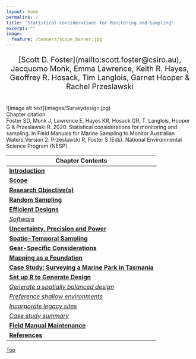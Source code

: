 ```yaml
---
layout: home
permalink: /
title: "Statistical Considerations for Monitoring and Sampling"
excerpt: ""
image:
  feature: /banners/scope_banner.jpg
---
```


<div align="center"><p style="font-size:20px;">[Scott D. Foster](mailto:scott.foster@csiro.au), Jacquomo Monk, Emma Lawrence, Keith R. Hayes, Geoffrey R. Hosack, Tim Langlois, Garnet Hooper & Rachel Przeslawski</p></div>
<br>
![image alt text](images/Surveydesign.jpg)
<br>
Chapter citation:<br>
Foster SD, Monk J, Lawrence E, Hayes KR, Hosack GR, T. Langlois, Hooper G & Przeslawski R. 2020. Statistical considerations for monitoring and sampling. In Field Manuals for Marine Sampling to Monitor Australian Waters,Version 2. Przeslawski R, Foster S (Eds). National Environmental Science Program (NESP).

| Chapter Contents                                                                                                  |
|-------------------------------------------------------------------------------------------------------------------|
|  **[Introduction](https://survey-design-field-manual.github.io/introduction)**                                    | 
|  **[Scope](https://survey-design-field-manual.github.io/scope)**                                                  |                 
|  **[Research Objective(s)](https://survey-design-field-manual.github.io/research-objectives)**                    |
|  **[Random Sampling](https://survey-design-field-manual.github.io/random-sampling)**                              |
|  **[Efficient Designs](https://survey-design-field-manual.github.io/efficient-designs)**                          |
|       _[Software](https://survey-design-field-manual.github.io/efficient-designs#software)_                       |
|  **[Uncertainty, Precision and Power](https://survey-design-field-manual.github.io/uncertainty-precision-power)** |   
|  **[Spatio-Temporal Sampling](https://survey-design-field-manual.github.io/spatio-temporal-sampling)**            |  
|  **[Gear-Specific Considerations](https://survey-design-field-manual.github.io/gear-specific-considerations)**    |    
|  **[Mapping as a Foundation](https://survey-design-field-manual.github.io/mapping-as-a-foundation)**              |                 
|  **[Case Study: Surveying a Marine Park in Tasmania](https://survey-design-field-manual.github.io/case-study)**   | 
|  **[Set up R to Generate Design](https://survey-design-field-manual.github.io/set-up-r-to-generate-design)**      | 
|       _[Generate a spatially balanced design](https://survey-design-field-manual.github.io/set-up-r-to-generate-design#generate-a-spatially-balanced-design)_                       |
|       _[Preference shallow environments](https://survey-design-field-manual.github.io/set-up-r-to-generate-design#preference-shallow-environments)_                       |
|       _[Incorporate legacy sites](https://survey-design-field-manual.github.io/set-up-r-to-generate-design#incorporate-legacy-sites)_                       |
|       _[Case study summary](https://survey-design-field-manual.github.io/set-up-r-to-generate-design#case-study-summary)_                       |
|  **[Field Manual Maintenance](https://survey-design-field-manual.github.io/field-manual-maintenance)**            | 
|  **[References](https://survey-design-field-manual.github.io/references)**                                        |                                            


<a href="#" class="scrollUpButton">Top</a>
